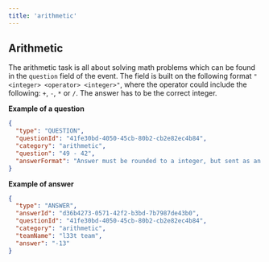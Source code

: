 ```yaml
---
title: 'arithmetic'
---
```


## Arithmetic

The arithmetic task is all about solving math problems which can be found in the `question` field of the event.
The field is built on the following format `"<integer> <operator> <integer>"`, where the operator could include the following: `+`, `-`, `*` or `/`.
The answer has to be the correct integer.

**Example of a question**

```json
{
  "type": "QUESTION",
  "questionId": "41fe30bd-4050-45cb-80b2-cb2e82ec4b84",
  "category": "arithmetic",
  "question": "49 - 42",
  "answerFormat": "Answer must be rounded to a integer, but sent as an string"
}
```

**Example of answer**

```json
{
  "type": "ANSWER",
  "answerId": "d36b4273-0571-42f2-b3bd-7b7987de43b0",
  "questionId": "41fe30bd-4050-45cb-80b2-cb2e82ec4b84",
  "category": "arithmetic",
  "teamName": "l33t team",
  "answer": "-13"
}
```
